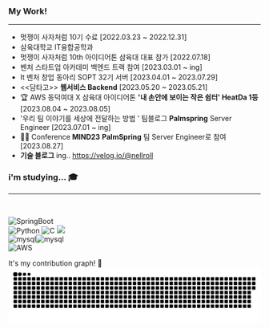 ### My Work!
---

<!--
**jinchiim/jinchiim** is a ✨ _special_ ✨ repository because its `README.md` (this file) appears on your GitHub profile.

Here are some ideas to get you started:

- 🔭 I’m currently working on ...
- 🌱 I’m currently learning ...
- 👯 I’m looking to collaborate on ...
- 🤔 I’m looking for help with ...
- 💬 Ask me about ...
- 📫 How to reach me: ...
- 😄 Pronouns: ...
- ⚡ Fun fact: ...
-->

- 멋쟁이 사자처럼 10기 수료 [2022.03.23 ~ 2022.12.31]
- 삼육대학교 IT융합공학과
- 멋쟁이 사자처럼 10th 아이디어톤 삼육대 대표 참가 [2022.07.18]
- 벤처 스타트업 아카데미 백엔드 트랙 참여 [2023.03.01 ~ ing]
- It 벤처 창업 동아리 SOPT 32기 서버 [2023.04.01 ~ 2023.07.29]
- <<담타고>> **웹서비스 Backend** [2023.05.20  ~ 2023.05.21]
- 🏆 AWS 동덕여대 X 삼육대 아이디어톤 **'내 손안에 보이는 작은 쉼터' HeatDa 1등**  [2023.08.04 ~ 2023.08.05]
- '우리 팀 이야기를 세상에 전달하는 방법 ' 팀블로그 **Palmspring** Server Engineer [2023.07.01 ~ ing]
- 👩‍💻 Conference **MIND23** **PalmSpring** 팀 Server Engineer로 참여 [2023.08.27]
- **기술 블로그** ing.. https://velog.io/@nellroll

### i'm studying... 🎓
---
<br>

![SpringBoot](https://img.shields.io/badge/Springboot-green?style=for-the-badge&logo=spring&logoColor=white)<br> ![Python](https://img.shields.io/badge/python-3670A0?style=for-the-badge&logo=python&logoColor=ffdd54) ![C](https://img.shields.io/badge/c-%2300599C.svg?style=for-the-badge&logo=c&logoColor=white) ![](https://img.shields.io/badge/Java-007396?style=for-the-badge&logo=OpenJDK&logoColor=white") <br>
![mysql](https://img.shields.io/badge/mysql-4479A1?style=for-the-badge&logo=mysql&logoColor=white)![mysql](https://img.shields.io/badge/redis-red?style=for-the-badge&logo=redis&logoColor=white)
<br>![AWS](https://img.shields.io/badge/amazonec2-F7B93E?style=for-the-badge&logo=amazonec2&logoColor=white)


It's my contribution graph! 🐍
![snake gif](https://github.com/jinchiim/jinchiim/blob/output/github-contribution-grid-snake.svg)
 
